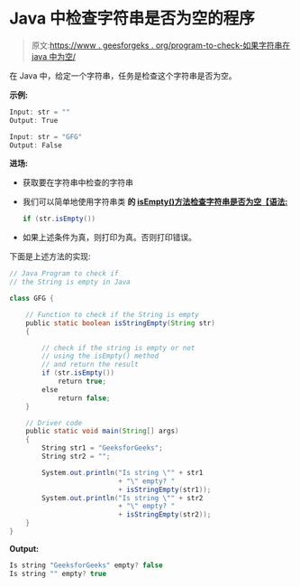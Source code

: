 # Java 中检查字符串是否为空的程序

> 原文:[https://www . geesforgeks . org/program-to-check-如果字符串在 java 中为空/](https://www.geeksforgeeks.org/program-to-check-if-the-string-is-empty-in-java/)

在 Java 中，给定一个字符串，任务是检查这个字符串是否为空。

**示例:**

```java
Input: str = "" 
Output: True

Input: str = "GFG"
Output: False

```

**进场:**

*   获取要在字符串中检查的字符串
*   我们可以简单地使用字符串类
    **的 [isEmpty()方法检查字符串是否为空【语法:](https://www.geeksforgeeks.org/java-string-isempty-method-example/)**

    ```java
    if (str.isEmpty())

    ```

*   如果上述条件为真，则打印为真。否则打印错误。

下面是上述方法的实现:

```java
// Java Program to check if
// the String is empty in Java

class GFG {

    // Function to check if the String is empty
    public static boolean isStringEmpty(String str)
    {

        // check if the string is empty or not
        // using the isEmpty() method
        // and return the result
        if (str.isEmpty())
            return true;
        else
            return false;
    }

    // Driver code
    public static void main(String[] args)
    {
        String str1 = "GeeksforGeeks";
        String str2 = "";

        System.out.println("Is string \"" + str1
                           + "\" empty? "
                           + isStringEmpty(str1));
        System.out.println("Is string \"" + str2
                           + "\" empty? "
                           + isStringEmpty(str2));
    }
}
```

**Output:**

```java
Is string "GeeksforGeeks" empty? false
Is string "" empty? true

```